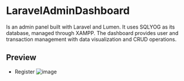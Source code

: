# LaravelAdminDashboard
Is an admin panel built with Laravel and Lumen. It uses SQLYOG as its database, managed through XAMPP. The dashboard provides user and transaction management with data visualization and CRUD operations.

## Preview
- Register
![image](https://github.com/user-attachments/assets/bd3c08a9-2476-46ff-8d9d-ae388f6d9a95)

